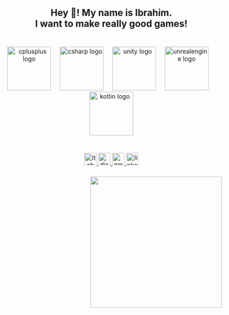 <h2 align="center">Hey 👋! My name is Ibrahim.<br>I want to make really good games!</h2>

###

<br clear="both">

<div align="center">
  <img src="https://cdn.jsdelivr.net/gh/devicons/devicon/icons/cplusplus/cplusplus-original.svg" height="100" alt="cplusplus logo"  />
  <img width="12" />
  <img src="https://cdn.jsdelivr.net/gh/devicons/devicon/icons/csharp/csharp-original.svg" height="100" alt="csharp logo"  />
  <img width="12" />
  <img src="https://cdn.jsdelivr.net/gh/devicons/devicon/icons/unity/unity-original.svg" height="100" alt="unity logo"  />
  <img width="12" />
  <img src="https://skillicons.dev/icons?i=unreal" height="100" alt="unrealengine logo"  />
  <img width="12" />
  <img src="https://cdn.jsdelivr.net/gh/devicons/devicon/icons/kotlin/kotlin-original.svg" height="100" alt="kotlin logo"  />
</div>

###

<br clear="both">

<div align="center">
  <a href="https://ibrahimexe.itch.io/" target="_blank">
    <img src="https://img.shields.io/static/v1?message=itch.io&logo=itch&label=&color=000000&logoColor=white&labelColor=&style=for-the-badge" height="28" alt="itch logo"  />
  </a>
  <a href="https://discordapp.com/users/295621523061080066" target="_blank">
    <img src="https://img.shields.io/static/v1?message=Discord&logo=discord&label=&color=7289DA&logoColor=white&labelColor=&style=for-the-badge" height="28" alt="discord logo"  />
  </a>
  <a href="ibrahimmiishaq@gmail.com" target="_blank">
    <img src="https://img.shields.io/static/v1?message=Gmail&logo=gmail&label=&color=D14836&logoColor=white&labelColor=&style=for-the-badge" height="28" alt="gmail logo"  />
  </a>
  <a href="www.linkedin.com/in/ibrahimig" target="_blank">
    <img src="https://img.shields.io/static/v1?message=LinkedIn&logo=linkedin&label=&color=0077B5&logoColor=white&labelColor=&style=for-the-badge" height="28" alt="linkedin logo"  />
  </a>
</div>

###

<img align="right" height="300" src="https://media.giphy.com/media/v1.Y2lkPTc5MGI3NjExcWVzeGE1cjMyNGhkaDQ1aW1tcDV4ZGdvYTlteW1rc3BkdGhhODZjOSZlcD12MV9zdGlja2Vyc19zZWFyY2gmY3Q9cw/sW0L5TunRpSCFD954x/giphy.gif"  />

###
